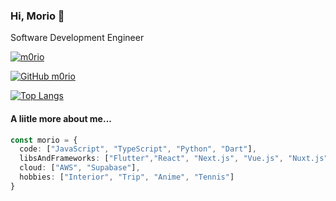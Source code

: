 ### Hi, Morio 👋

Software Development Engineer

<a href="https://github.com/m0rio/">
    <img src="https://komarev.com/ghpvc/?username=m0rio" alt="m0rio" />
</a>

[![GitHub m0rio](https://img.shields.io/github/followers/m0rio?label=follow&style=social)](https://github.com/m0rio)

[![Top Langs](https://github-readme-stats.vercel.app/api/top-langs/?username=m0rio&layout=compact&theme=react)](https://github.com/anuraghazra/github-readme-stats)

#### A liitle more about me...

```typescript
const morio = {
  code: ["JavaScript", "TypeScript", "Python", "Dart"],
  libsAndFrameworks: ["Flutter","React", "Next.js", "Vue.js", "Nuxt.js", "FastAPI"],
  cloud: ["AWS", "Supabase"],
  hobbies: ["Interior", "Trip", "Anime", "Tennis"]
}
```
